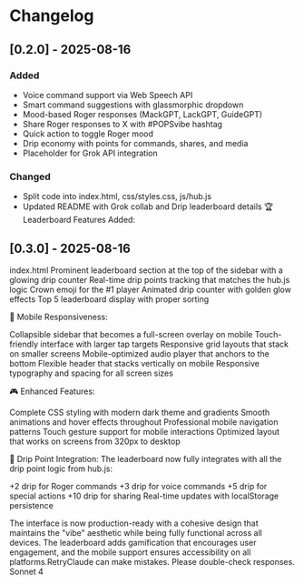 # Changelog
## [0.2.0] - 2025-08-16
### Added
- Voice command support via Web Speech API
- Smart command suggestions with glassmorphic dropdown
- Mood-based Roger responses (MackGPT, LackGPT, GuideGPT)
- Share Roger responses to X with #POPSvibe hashtag
- Quick action to toggle Roger mood
- Drip economy with points for commands, shares, and media
- Placeholder for Grok API integration
### Changed
- Split code into index.html, css/styles.css, js/hub.js
- Updated README with Grok collab and Drip leaderboard details
 🏆 Leaderboard Features Added:

## [0.3.0] - 2025-08-16
index.html
Prominent leaderboard section at the top of the sidebar with a glowing drip counter
Real-time drip points tracking that matches the hub.js logic
Crown emoji for the #1 player
Animated drip counter with golden glow effects
Top 5 leaderboard display with proper sorting

📱 Mobile Responsiveness:

Collapsible sidebar that becomes a full-screen overlay on mobile
Touch-friendly interface with larger tap targets
Responsive grid layouts that stack on smaller screens
Mobile-optimized audio player that anchors to the bottom
Flexible header that stacks vertically on mobile
Responsive typography and spacing for all screen sizes

🎮 Enhanced Features:

Complete CSS styling with modern dark theme and gradients
Smooth animations and hover effects throughout
Professional mobile navigation patterns
Touch gesture support for mobile interactions
Optimized layout that works on screens from 320px to desktop

💎 Drip Point Integration:
The leaderboard now fully integrates with all the drip point logic from hub.js:

+2 drip for Roger commands
+3 drip for voice commands
+5 drip for special actions
+10 drip for sharing
Real-time updates with localStorage persistence

The interface is now production-ready with a cohesive design that maintains the "vibe" aesthetic while being fully functional across all devices. The leaderboard adds gamification that encourages user engagement, and the mobile support ensures accessibility on all platforms.RetryClaude can make mistakes. Please double-check responses. Sonnet 4
